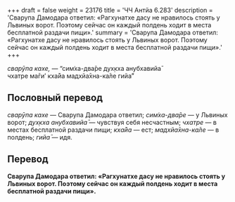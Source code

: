 +++
draft = false
weight = 23176
title = 'ЧЧ Антйа 6.283'
description = 'Сварупа Дамодара ответил: «Рагхунатхе дасу не нравилось стоять у Львиных ворот. Поэтому сейчас он каждый полдень ходит в места бесплатной раздачи пищи».'
summary = 'Сварупа Дамодара ответил: «Рагхунатхе дасу не нравилось стоять у Львиных ворот. Поэтому сейчас он каждый полдень ходит в места бесплатной раздачи пищи».'
+++

_сварӯпа кахе,_ — “сим̇ха-два̄ре дух̣кха анубхавийа̄  
чхатре ма̄ги’ кха̄йа мадхйа̄хна-ка̄ле гийа̄”

## Пословный перевод

_сварӯпа_ _кахе_ — Сварупа Дамодара ответил; _сим̇ха_\-_два̄ре_ — у Львиных ворот; _дух̣кха_ _анубхавийа̄_ — чувствуя себя несчастным; _чхатре_ — в местах бесплатной раздачи пищи; _кха̄йа_ — ест; _мадхйа̄хна_\-_ка̄ле_ — в полдень; _гийа̄_ — идя.

## Перевод

**Сварупа Дамодара ответил: «Рагхунатхе дасу не нравилось стоять у Львиных ворот. Поэтому сейчас он каждый полдень ходит в места бесплатной раздачи пищи».**
